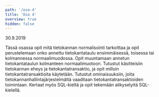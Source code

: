 ```yaml
---
path: '/osa-4'
title: 'Osa 4'
overview: true
hidden: false
---
```


<deadline>30.9.2019</deadline>

Tässä osassa opit mitä tietokannan normalisointi tarkoittaa ja opit perustelemaan onko annettu tietokantataulu ensimmäisessä, toisessa tai kolmannessa normaalimuodossa. Opit muuntamaan annetun tietokantataulun kolmanteen normaalimuotoon. Tutustut käsitteisiin tietokannan eheys ja tietokantatransaktio, ja opit milloin tietokantatransaktioita käytetään. Tutustut ominaisuuksiin, joita tietokannanhallintajärjestelmältä vaaditaan tietokantatransaktioiden toimintaan. Kertaat myös SQL-kieltä ja opit tekemään alikyselyitä SQL-kielellä.

<please-login></please-login>

<pages-in-this-section></pages-in-this-section>


<ab-study id="self_evaluation_k19_tikape">

<only-for-ab-group group=1>

<exercises-in-this-section ignore-quiz-tags="group-2,group-3"></exercises-in-this-section>

</only-for-ab-group>

<only-for-ab-group group=2>

<exercises-in-this-section ignore-quiz-tags="group-1,group-3"></exercises-in-this-section>

</only-for-ab-group>

<only-for-ab-group group=3>

<exercises-in-this-section ignore-quiz-tags="group-1,group-2"></exercises-in-this-section>

</only-for-ab-group>

</ab-study>
